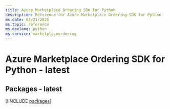 ```yaml
---
title: Azure Marketplace Ordering SDK for Python
description: Reference for Azure Marketplace Ordering SDK for Python
ms.date: 03/21/2025
ms.topic: reference
ms.devlang: python
ms.service: marketplaceordering
---
```

# Azure Marketplace Ordering SDK for Python - latest
## Packages - latest
[!INCLUDE [packages](marketplace-ordering-index.md)]